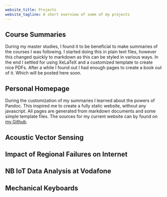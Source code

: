 ```yaml
---
website_title: Projects
website_tagline: A short overview of some of my projects
---
```


## Course Summaries

During my master studies, I found it to be beneficial to make summaries of the courses I was following. I started doing this in plain text files, however this changed quickly to markdown as this can be styled in various ways. In the end I settled for using XeLaTeX and a customized template to create nice PDFs. After a while I found out I had enough pages to create a book out of it. Which will be posted here soon.  

## Personal Homepage

During the customization of my summaries I learned about the powers of Pandoc. This inspired me to create a fully static website, without any javascript. All pages are generated from markdown documents and some simple template files. The sources for my current website can by found on [my Github](https://github.com/Werser).

## Acoustic Vector Sensing

## Impact of Regional Failures on Internet

## NB IoT Data Analysis at Vodafone

## Mechanical Keyboards